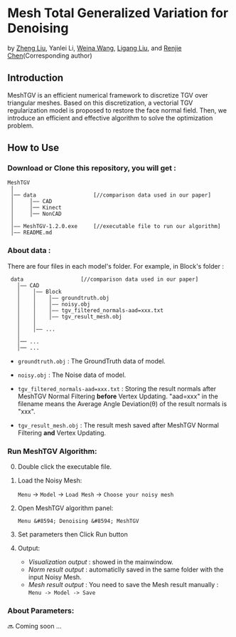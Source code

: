 # Mesh Total Generalized Variation for Denoising
 by [Zheng Liu](https://labzhengliu.github.io/), Yanlei Li, [Weina Wang](https://www.researchgate.net/profile/Weina-Wang-6), [Ligang Liu](http://staff.ustc.edu.cn/~lgliu/), and [Renjie Chen](http://staff.ustc.edu.cn/~renjiec/)(Corresponding author)


## Introduction
MeshTGV is an efficient numerical framework to discretize TGV over triangular meshes.
Based on this discretization, a vectorial TGV regularization model is proposed to restore the face normal field. Then, we introduce an efficient and effective algorithm to solve the optimization problem.


## How to Use

### Download or Clone this repository, you will get :
   
   ```
   MeshTGV
    │
    │── data                  [//comparison data used in our paper]
    │     │—— CAD
    │     │── Kinect
    │     │── NonCAD
    │
    │—— MeshTGV-1.2.0.exe     [//executable file to run our algorithm]
    │—— README.md
   ```

### About data :
   There are four files in each model's folder. For example, in Block's folder :

   ```
    data                  [//comparison data used in our paper]
      │—— CAD
      │    │—— Block
      │    │    │—— groundtruth.obj
      │    │    │—— noisy.obj
      │    │    │—— tgv_filtered_normals-aad=xxx.txt
      │    │    │—— tgv_result_mesh.obj
      │    │
      │    │—— ...
      │
      │── ...
      │── ...

   ```
   
   - `groundtruth.obj` : 
   The GroundTruth data of model.

   - `noisy.obj` : 
   The Noise data of model.

   - `tgv_filtered_normals-aad=xxx.txt` : 
   Storing the result normals after MeshTGV Normal Filtering **before** Vertex Updating. 
   "aad=xxx" in the filename means the Average Angle Deviation(θ) of the result normals is "xxx".

   - `tgv_result_mesh.obj` : 
   The result mesh saved after MeshTGV Normal Filtering **and** Vertex Updating.
   

### Run MeshTGV Algorithm:

0. Double click the executable file.

1. Load the Noisy Mesh:
   
   `Menu` &#8594; `Model` &#8594; `Load Mesh` &#8594; `Choose your noisy mesh`

2. Open MeshTGV algorithm panel:

   `Menu &#8594; Denoising &#8594; MeshTGV`

3. Set parameters then Click Run button

5. Output: 
   
   - *Visualization output* : showed in the mainwindow.
   - *Norm result output* : automaticlly saved in the same folder with the input Noisy Mesh.
   - *Mesh result output* : You need to save the Mesh result manually :
   `Menu -> Model -> Save`


### About Parameters:

   :soon: Coming soon ...